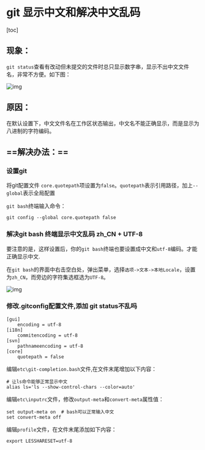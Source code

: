 # git 显示中文和解决中文乱码

[toc]

## **现象：**

`git status`查看有改动但未提交的文件时总只显示数字串，显示不出中文文件名，非常不方便。如下图：

![img](https://pic3.zhimg.com/80/v2-bc86ea90ae02e6b27713420b3d52bc3e_720w.webp)



## **原因：**

在默认设置下，中文文件名在工作区状态输出，中文名不能正确显示，而是显示为八进制的字符编码。

## **==解决办法：==**

### 设置git

将git配置文件 `core.quotepath`项设置为`false`。`quotepath`表示引用路径，加上`--global`表示全局配置

`git bash`终端输入命令：

```text
git config --global core.quotepath false
```

### 解决git bash 终端显示中文乱码 zh_CN + UTF-8

要注意的是，这样设置后，你的`git bash`终端也要设置成中文和`utf-8`编码。才能正确显示中文.

在`git bash`的界面中右击空白处，弹出菜单，选择`选项->文本->本地Locale`，设置为`zh_CN`，而旁边的字符集选框选为`UTF-8`。

![img](https://pic2.zhimg.com/80/v2-735f07fdbb0da3b73ac3678815026761_720w.webp)



### 修改.gitconfig配置文件,添加  git status不乱吗

```text
[gui]  
    encoding = utf-8  
[i18n]  
    commitencoding = utf-8  
[svn]  
    pathnameencoding = utf-8  
[core]
    quotepath = false 
```

编辑`etc\git-completion.bash`文件,在文件末尾增加以下内容：

```text
# 让ls命令能够正常显示中文
alias ls='ls --show-control-chars --color=auto' 
```

编辑`etc\inputrc`文件，修改`output-meta`和`convert-meta`属性值：

```text
set output-meta on  # bash可以正常输入中文  
set convert-meta off  
```

编辑`profile`文件，在文件末尾添加如下内容：

```text
export LESSHARESET=utf-8
```